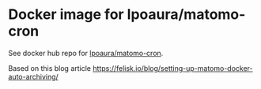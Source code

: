 # Docker image for lpoaura/matomo-cron

See docker hub repo for [lpoaura/matomo-cron](https://hub.docker.com/r/lpoaura/matomo-cron).

Based on this blog article https://felisk.io/blog/setting-up-matomo-docker-auto-archiving/
